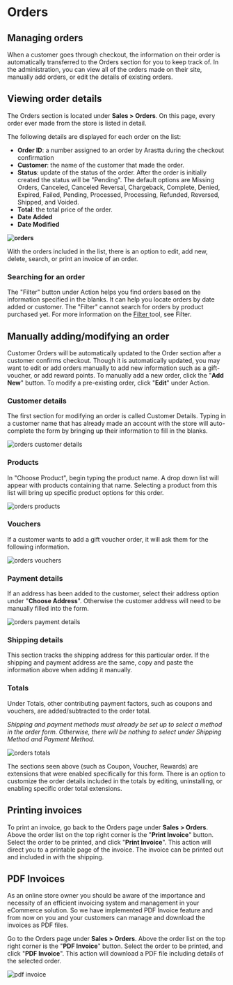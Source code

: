 Orders
======

Managing orders
---------------

When a customer goes through checkout, the information on their order is automatically transferred to the Orders section for you to keep track of. In the administration, you can view all of the orders made on their site, manually add orders, or edit the details of existing orders.

Viewing order details
---------------------

The Orders section is located under **Sales > Orders**. On this page, every order ever made from the store is listed in detail.

The following details are displayed for each order on the list:

- **Order ID**: a number assigned to an order by Arastta during the checkout confirmation
- **Customer**: the name of the customer that made the order.
- **Status**: update of the status of the order. After the order is initially created the status will be "Pending". The default options are Missing Orders, Canceled, Canceled Reversal, Chargeback, Complete, Denied, Expired, Failed, Pending, Processed, Processing, Refunded, Reversed, Shipped, and Voided.
- **Total**: the total price of the order.
- **Date Added**
- **Date Modified**

**![orders](_images/orders-1.png)**

With the orders included in the list, there is an option to edit, add new, delete, search, or print an invoice of an order.

### Searching for an order

The "Filter" button under Action helps you find orders based on the information specified in the blanks. It can help you locate orders by date added or customer. The "Filter" cannot search for orders by product purchased yet. For more information on the [Filter ](docs/user-manual/catalog/filters)tool, see Filter.

Manually adding/modifying an order
----------------------------------

Customer Orders will be automatically updated to the Order section after a customer confirms checkout. Though it is automatically updated, you may want to edit or add orders manually to add new information such as a gift-voucher, or add reward points. To manually add a new order, click the "**Add New**" button. To modify a pre-existing order, click "**Edit**" under Action.

### Customer details

The first section for modifying an order is called Customer Details. Typing in a customer name that has already made an account with the store will auto-complete the form by bringing up their information to fill in the blanks.

![orders customer details](_images/orders-2.png)

### Products

In "Choose Product", begin typing the product name. A drop down list will appear with products containing that name. Selecting a product from this list will bring up specific product options for this order.

![orders products](_images/orders-4.png)

### Vouchers

If a customer wants to add a gift voucher order, it will ask them for the following information.

![orders vouchers](_images/orders-5.png)

### Payment details

If an address has been added to the customer, select their address option under "**Choose Address**". Otherwise the customer address will need to be manually filled into the form.

![orders payment details](_images/orders-3.png)

### Shipping details

This section tracks the shipping address for this particular order. If the shipping and payment address are the same, copy and paste the information above when adding it manually.

### Totals

Under Totals, other contributing payment factors, such as coupons and vouchers, are added/subtracted to the order total.

<p class="uk-alert uk-alert-danger"><i class="uk-icon-exclamation-circle"> Shipping and payment methods must already be set up to select a method in the order form. Otherwise, there will be nothing to select under Shipping Method and Payment Method.</i></p>

![orders totals](_images/orders-6.png)

The sections seen above (such as Coupon, Voucher, Rewards) are extensions that were enabled specifically for this form. There is an option to customize the order details included in the totals by editing, uninstalling, or enabling specific order total extensions.

Printing invoices
-----------------

To print an invoice, go back to the Orders page under **Sales > Orders**. Above the order list on the top right corner is the "**Print Invoice**" button. Select the order to be printed, and click "**Print Invoice**". This action will direct you to a printable page of the invoice. The invoice can be printed out and included in with the shipping.

PDF Invoices
-----------------

As an online store owner you should be aware of the importance and necessity of an efficient invoicing system and management in your eCommerce solution. So we have implemented PDF Invoice feature and from now on you and your customers can manage and download the invoices as PDF files.

Go to the Orders page under **Sales > Orders**. Above the order list on the top right corner is the "**PDF Invoice**" button. Select the order to be printed, and click "**PDF Invoice**". This action will download a PDF file including details of the selected order.

![pdf invoice](_images/pdf-invoice.png)
